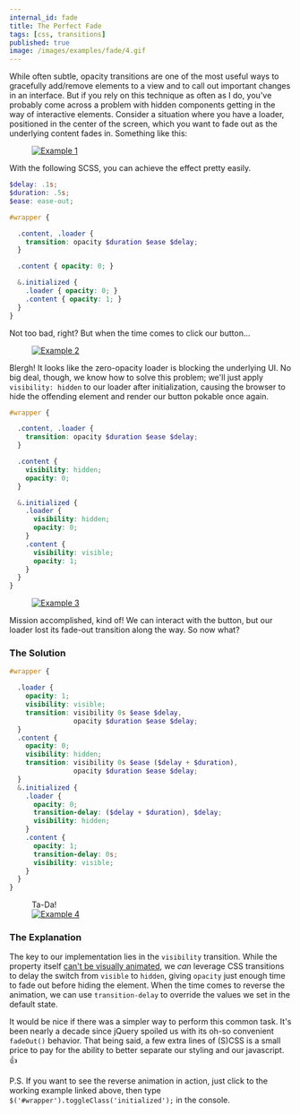 ```yaml
---
internal_id: fade
title: The Perfect Fade
tags: [css, transitions]
published: true
image: /images/examples/fade/4.gif
---
```


While often subtle, opacity transitions are one of the most useful ways to gracefully add/remove elements to a view and to call out important changes in an interface. But if you rely on this technique as often as I do, you've probably come across a problem with hidden components getting in the way of interactive elements. Consider a situation where you have a loader, positioned in the center of the screen, which you want to fade out as the underlying content fades in. Something like this:

<figure>
  <a href="/examples/fade/1" target="_blank"><img src="/images/examples/fade/1.gif" title="Example 1"></a>
</figure>

With the following SCSS, you can achieve the effect pretty easily.

```scss
$delay: .1s;
$duration: .5s;
$ease: ease-out;

#wrapper {

  .content, .loader {
    transition: opacity $duration $ease $delay;
  }

  .content { opacity: 0; }

  &.initialized {
    .loader { opacity: 0; }
    .content { opacity: 1; }
  }
}
```

Not too bad, right? But when the time comes to click our button...

<figure>
  <a href="/examples/fade/2" target="_blank"><img src="/images/examples/fade/2.gif" title="Example 2"></a>
</figure>

Blergh! It looks like the zero-opacity loader is blocking the underlying UI. No big deal, though, we know how to solve this problem; we'll just apply ` visibility: hidden` to our loader after initialization, causing the browser to hide the offending element and render our button pokable once again.

```scss
#wrapper {

  .content, .loader {
    transition: opacity $duration $ease $delay;
  }

  .content {
    visibility: hidden;
    opacity: 0;
  }

  &.initialized {
    .loader {
      visibility: hidden;
      opacity: 0;
    }
    .content {
      visibility: visible;
      opacity: 1;
    }
  }
}
```

<figure>
  <a href="/examples/fade/3" target="_blank"><img src="/images/examples/fade/3.gif" title="Example 3"></a>
</figure>

Mission accomplished, kind of! We can interact with the button, but our loader lost its fade-out transition along the way. So now what?

### The Solution

```scss
#wrapper {

  .loader {
    opacity: 1;
    visibility: visible;
    transition: visibility 0s $ease $delay,
                opacity $duration $ease $delay;
  }
  .content {
    opacity: 0;
    visibility: hidden;
    transition: visibility 0s $ease ($delay + $duration),
                opacity $duration $ease $delay;
  }
  &.initialized {
    .loader {
      opacity: 0;
      transition-delay: ($delay + $duration), $delay;
      visibility: hidden;
    }
    .content {
      opacity: 1;
      transition-delay: 0s;
      visibility: visible;
    }
  }
}
```

<figure>
  <figcaption>Ta-Da!</figcaption>
  <a href="/examples/fade/4" target="_blank"><img src="/images/examples/fade/4.gif" title="Example 4"></a>
</figure>

### The Explanation

The key to our implementation lies in the `visibility` transition. While the property itself <a href="http://www.sitepoint.com/css3-transition-properties" target="_blank">can't be visually animated</a>, we _can_ leverage CSS transitions to delay the switch from `visible` to `hidden`, giving `opacity` just enough time to fade out before hiding the element. When the time comes to reverse the animation, we can use `transition-delay` to override the values we set in the default state.

It would be nice if there was a simpler way to perform this common task. It's been nearly a decade since jQuery spoiled us with its oh-so convenient `fadeOut()` behavior. That being said, a few extra lines of (S)CSS is a small price to pay for the ability to better separate our styling and our javascript. :thumbsup:

P.S. If you want to see the reverse animation in action, just click to the working example linked above, then type `$('#wrapper').toggleClass('initialized');` in the console.
